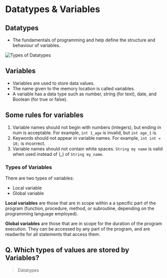 # Datatypes & Variables

## Datatypes
- The fundamentals of programming and help define the structure and behaviour of variables.

![Types of Datatypes](https://github.com/SamarpanKc/Flutter-Dart/assets/110466655/2a99b206-01c8-4b80-bb9d-243ec39dc359)

## Variables
- Variables are used to store data values.
- The name given to the memory location is called variables.
- A variable has a data type such as number, string (for text), date, and Boolean (for true or false).

## Some rules for variables
1. Variable names should not begin with numbers (integers), but ending in num is acceptable. For example, `int 1_age` is invalid, but `int age_1` is. 
2. Keywords should not appear in variable names. For example, `int int = 18;` is incorrect. 
3. Variable names should not contain white spaces. `String my name` is valid when used instead of (_) of `String my_name`.

### Types of Variables
There are two types of variables:
- Local variable
- Global variable

**Local variables** are those that are in scope within a
a specific part of the program (function, procedure,
method, or subroutine, depending on the
programming language employed).

**Global variables** are those that are in scope for the
duration of the program execution. They can be
accessed by any part of the program, and are readwrite for all statements that access them.

## Q. Which types of values are stored by Variables?
> Datatypes
